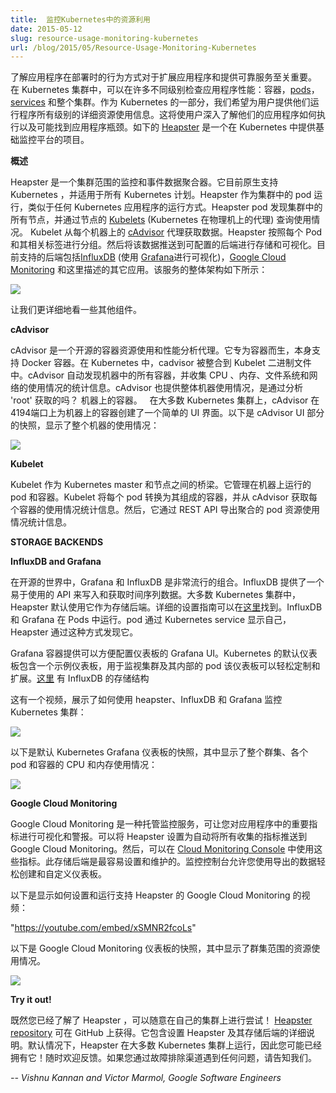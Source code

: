 ```yaml
---
title:  监控Kubernetes中的资源利用
date: 2015-05-12
slug: resource-usage-monitoring-kubernetes
url: /blog/2015/05/Resource-Usage-Monitoring-Kubernetes
---
```


<!--
---
title:  Resource Usage Monitoring in Kubernetes
date: 2015-05-12
slug: resource-usage-monitoring-kubernetes
url: /blog/2015/05/Resource-Usage-Monitoring-Kubernetes
---
-->

<!--
Understanding how an application behaves when deployed is crucial to scaling the application and providing a reliable service. In a Kubernetes cluster, application performance can be examined at many different levels: containers, [pods](http://kubernetes.io/docs/user-guide/pods), [services](http://kubernetes.io/docs/user-guide/services), and whole clusters. As part of Kubernetes we want to provide users with detailed resource usage information about their running applications at all these levels. This will give users deep insights into how their applications are performing and where possible application bottlenecks may be found. In comes [Heapster](https://github.com/kubernetes/heapster), a project meant to provide a base monitoring platform on Kubernetes.  
-->

了解应用程序在部署时的行为方式对于扩展应用程序和提供可靠服务至关重要。 在 Kubernetes 集群中，可以在许多不同级别检查应用程序性能：容器，[pods](http://kubernetes.io/docs/user-guide/pods)，[services](http://kubernetes.io/docs/user-guide/services) 和整个集群。作为 Kubernetes 的一部分，我们希望为用户提供他们运行程序所有级别的详细资源使用信息。这将使用户深入了解他们的应用程序如何执行以及可能找到应用程序瓶颈。如下的 [Heapster](https://github.com/kubernetes/heapster) 是一个在 Kubernetes 中提供基础监控平台的项目。


<!--
**Overview**  


Heapster is a cluster-wide aggregator of monitoring and event data. It currently supports Kubernetes natively and works on all Kubernetes setups. Heapster runs as a pod in the cluster, similar to how any Kubernetes application would run. The Heapster pod discovers all nodes in the cluster and queries usage information from the nodes’ [Kubelets](https://github.com/kubernetes/kubernetes/blob/master/DESIGN.md#kubelet), the on-machine Kubernetes agent. The Kubelet itself fetches the data from [cAdvisor](https://github.com/google/cadvisor). Heapster groups the information by pod along with the relevant labels. This data is then pushed to a configurable backend for storage and visualization. Currently supported backends include [InfluxDB](http://influxdb.com/) (with [Grafana](http://grafana.org/) for visualization), [Google Cloud Monitoring](https://cloud.google.com/monitoring/) and many others described in more details here. The overall architecture of the service can be seen below:  
-->

**概述**

Heapster 是一个集群范围的监控和事件数据聚合器。它目前原生支持 Kubernetes ，并适用于所有 Kubernetes 计划。Heapster 作为集群中的 pod 运行，类似于任何 Kubernetes 应用程序的运行方式。Heapster pod 发现集群中的所有节点，并通过节点的 [Kubelets](https://github.com/kubernetes/kubernetes/blob/master/DESIGN.md#kubelet) (Kubernetes 在物理机上的代理) 查询使用情况。 Kubelet 从每个机器上的 [cAdvisor](https://github.com/google/cadvisor) 代理获取数据。Heapster 按照每个 Pod 和其相关标签进行分组。然后将该数据推送到可配置的后端进行存储和可视化。目前支持的后端包括[InfluxDB](http://influxdb.com/) (使用 [Grafana](http://grafana.org/)进行可视化)，[Google Cloud Monitoring](https://cloud.google.com/monitoring/) 和这里描述的其它应用。该服务的整体架构如下所示：


[![](https://2.bp.blogspot.com/-6Bu15356Zqk/V4mGINP8eOI/AAAAAAAAAmk/-RwvkJUt4rY2cmjqYFBmRo25FQQPRb27ACEw/s640/monitoring-architecture.png)](https://2.bp.blogspot.com/-6Bu15356Zqk/V4mGINP8eOI/AAAAAAAAAmk/-RwvkJUt4rY2cmjqYFBmRo25FQQPRb27ACEw/s1600/monitoring-architecture.png)

<!--
Let’s look at some of the other components in more detail.
-->

让我们更详细地看一些其他组件。



<!--
**cAdvisor**

cAdvisor is an open source container resource usage and performance analysis agent. It is purpose built for containers and supports Docker containers natively. In Kubernetes, cadvisor is integrated into the Kubelet binary. cAdvisor auto-discovers all containers in the machine and collects CPU, memory, filesystem, and network usage statistics. cAdvisor also provides the overall machine usage by analyzing the ‘root’? container on the machine.

On most Kubernetes clusters, cAdvisor exposes a simple UI for on-machine containers on port 4194. Here is a snapshot of part of cAdvisor’s UI that shows the overall machine usage:  
-->

**cAdvisor**

cAdvisor 是一个开源的容器资源使用和性能分析代理。它专为容器而生，本身支持 Docker 容器。在 Kubernetes 中，cadvisor 被整合到 Kubelet 二进制文件中。cAdvisor 自动发现机器中的所有容器，并收集 CPU 、内存、文件系统和网络的使用情况的统计信息。cAdvisor 也提供整体机器使用情况，是通过分析 'root' 获取的吗？ 机器上的容器。
 
在大多数 Kubernetes 集群上，cAdvisor 在4194端口上为机器上的容器创建了一个简单的 UI 界面。以下是 cAdvisor UI 部分的快照，显示了整个机器的使用情况：


[![](https://3.bp.blogspot.com/-V5KAfomW7Cg/V4mGH6OTKSI/AAAAAAAAAmo/EZHcG0afrs0606eTDMCryT6j6SoNzu3PgCEw/s400/cadvisor.png)](https://3.bp.blogspot.com/-V5KAfomW7Cg/V4mGH6OTKSI/AAAAAAAAAmo/EZHcG0afrs0606eTDMCryT6j6SoNzu3PgCEw/s1600/cadvisor.png)

<!--
**Kubelet**  

The Kubelet acts as a bridge between the Kubernetes master and the nodes. It manages the pods and containers running on a machine. Kubelet translates each pod into its constituent containers and fetches individual container usage statistics from cAdvisor. It then exposes the aggregated pod resource usage statistics via a REST API.

**STORAGE BACKENDS**

**InfluxDB and Grafana**
-->

**Kubelet**  

Kubelet 作为 Kubernetes master 和节点之间的桥梁。它管理在机器上运行的 pod 和容器。Kubelet 将每个 pod 转换为其组成的容器，并从 cAdvisor 获取每个容器的使用情况统计信息。然后，它通过 REST API 导出聚合的 pod 资源使用情况统计信息。

**STORAGE BACKENDS**

**InfluxDB and Grafana**

<!--
A Grafana setup with InfluxDB is a very popular combination for monitoring in the open source world. InfluxDB exposes an easy to use API to write and fetch time series data. Heapster is setup to use this storage backend by default on most Kubernetes clusters. A detailed setup guide can be found [here](https://github.com/kubernetes/heapster/blob/master/docs/influxdb.md). InfluxDB and Grafana run in Pods. The pod exposes itself as a Kubernetes service which is how Heapster discovers it.
-->

在开源的世界中，Grafana 和 InfluxDB 是非常流行的组合。InfluxDB 提供了一个易于使用的 API 来写入和获取时间序列数据。大多数 Kubernetes 集群中，Heapster 默认使用它作为存储后端。详细的设置指南可以在[这里](https://github.com/kubernetes/heapster/blob/master/docs/influxdb.md)找到。InfluxDB 和 Grafana 在 Pods 中运行。pod 通过 Kubernetes service 显示自己，Heapster 通过这种方式发现它。

<!--
The Grafana container serves Grafana’s UI which provides an easy to configure dashboard interface. The default dashboard for Kubernetes contains an example dashboard that monitors resource usage of the cluster and the pods inside of it. This dashboard can easily be customized and expanded. Take a look at the storage schema for InfluxDB [here](https://github.com/kubernetes/heapster/blob/master/docs/storage-schema.md#metrics).

Here is a video showing how to monitor a Kubernetes cluster using heapster, InfluxDB and Grafana:
-->

Grafana 容器提供可以方便配置仪表板的 Grafana UI。Kubernetes 的默认仪表板包含一个示例仪表板，用于监视集群及其内部的 pod 该仪表板可以轻松定制和扩展。[这里](https://github.com/kubernetes/heapster/blob/master/docs/storage-schema.md#metrics) 有 InfluxDB 的存储结构

这有一个视频，展示了如何使用 heapster、InfluxDB 和 Grafana 监控 Kubernetes 集群：


 [![](https://img.youtube.com/vi/SZgqjMrxo3g/0.jpg)](https://www.youtube.com/watch?SZgqjMrxo3g)

<!--
Here is a snapshot of the default Kubernetes Grafana dashboard that shows the CPU and Memory usage of the entire cluster, individual pods and containers:
-->

以下是默认 Kubernetes Grafana 仪表板的快照，其中显示了整个群集、各个 pod 和容器的 CPU 和内存使用情况：

[![](https://1.bp.blogspot.com/-lHMeU_4UnAk/V4mGHyrWkBI/AAAAAAAAAms/SvnncgJ7ieAduBqQzpI86oaboIkAKEpEQCEw/s640/influx.png)](https://1.bp.blogspot.com/-lHMeU_4UnAk/V4mGHyrWkBI/AAAAAAAAAms/SvnncgJ7ieAduBqQzpI86oaboIkAKEpEQCEw/s1600/influx.png)

**Google Cloud Monitoring**

<!--
Google Cloud Monitoring is a hosted monitoring service that allows you to visualize and alert on important metrics in your application. Heapster can be setup to automatically push all collected metrics to Google Cloud Monitoring. These metrics are then available in the [Cloud Monitoring Console](https://app.google.stackdriver.com/). This storage backend is the easiest to setup and maintain. The monitoring console allows you to easily create and customize dashboards using the exported data.

Here is a video showing how to setup and run a Google Cloud Monitoring backed Heapster:
"https://youtube.com/embed/xSMNR2fcoLs"
Here is a snapshot of the a Google Cloud Monitoring dashboard showing cluster-wide resource usage.
-->

Google Cloud Monitoring 是一种托管监控服务，可让您对应用程序中的重要指标进行可视化和警报。可以将 Heapster 设置为自动将所有收集的指标推送到 Google Cloud Monitoring。然后，可以在 [Cloud Monitoring Console](https://app.google.stackdriver.com/) 中使用这些指标。此存储后端是最容易设置和维护的。监控控制台允许您使用导出的数据轻松创建和自定义仪表板。

以下是显示如何设置和运行支持 Heapster 的 Google Cloud Monitoring  的视频：

"https://youtube.com/embed/xSMNR2fcoLs"

以下是 Google Cloud Monitoring 仪表板的快照，其中显示了群集范围的资源使用情况。

[![](https://2.bp.blogspot.com/-F2j3kYn3IoA/V4mGH3M-0gI/AAAAAAAAAmg/aoml93zPeKsKbTX1tN5sTtRRTw7dAKsxwCEw/s640/gcm.png)](https://2.bp.blogspot.com/-F2j3kYn3IoA/V4mGH3M-0gI/AAAAAAAAAmg/aoml93zPeKsKbTX1tN5sTtRRTw7dAKsxwCEw/s1600/gcm.png)

**Try it out!**

<!--
Now that you’ve learned a bit about Heapster, feel free to try it out on your own clusters! The [Heapster repository](https://github.com/kubernetes/heapster) is available on GitHub. It contains detailed instructions to setup Heapster and its storage backends. Heapster runs by default on most Kubernetes clusters, so you may already have it! Feedback is always welcome. Please let us know if you run into any issues via the troubleshooting channels.
-->

既然您已经了解了 Heapster ，可以随意在自己的集群上进行尝试！ [Heapster repository](https://github.com/kubernetes/heapster) 可在 GitHub 上获得。它包含设置 Heapster 及其存储后端的详细说明。默认情况下，Heapster 在大多数 Kubernetes 集群上运行，因此您可能已经拥有它！随时欢迎反馈。如果您通过故障排除渠道遇到任何问题，请告知我们。


_-- Vishnu Kannan and Victor Marmol, Google Software Engineers_
